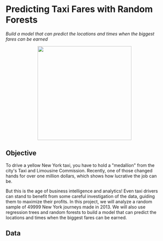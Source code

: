 # Predicting Taxi Fares with Random Forests
_Build a model that can predict the locations and times when the biggest fares can be earned_

<p align="center">
  <img src="https://cdn.hswstatic.com/gif/taxi-meters-3.jpg" height="300px">
</p>

## Objective
To drive a yellow New York taxi, you have to hold a "medallion" from the city's Taxi and Limousine Commission. Recently, one of those changed hands for over one million dollars, which shows how lucrative the job can be.

But this is the age of business intelligence and analytics! Even taxi drivers can stand to benefit from some careful investigation of the data, guiding them to maximize their profits. In this project, we will analyze a random sample of 49999 New York journeys made in 2013. We will also use regression trees and random forests to build a model that can predict the locations and times when the biggest fares can be earned.

## Data
